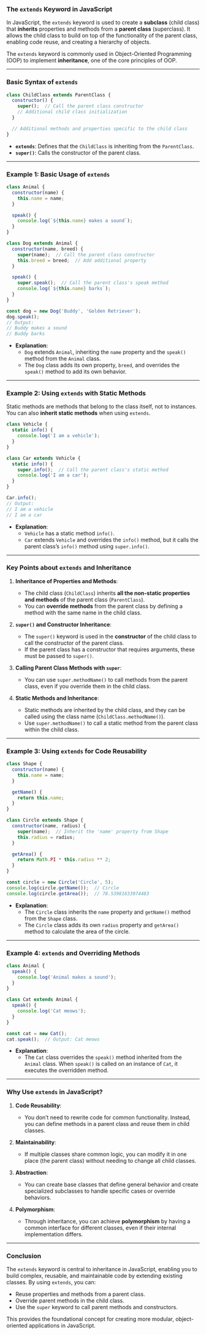 ### **The `extends` Keyword in JavaScript**

In JavaScript, the `extends` keyword is used to create a **subclass** (child class) that **inherits** properties and methods from a **parent class** (superclass). It allows the child class to build on top of the functionality of the parent class, enabling code reuse, and creating a hierarchy of objects.

The `extends` keyword is commonly used in Object-Oriented Programming (OOP) to implement **inheritance**, one of the core principles of OOP.

---

### **Basic Syntax of `extends`**

```javascript
class ChildClass extends ParentClass {
  constructor() {
    super();  // Call the parent class constructor
    // Additional child class initialization
  }

  // Additional methods and properties specific to the child class
}
```

- **`extends`**: Defines that the `ChildClass` is inheriting from the `ParentClass`.
- **`super()`**: Calls the constructor of the parent class.

---

### **Example 1: Basic Usage of `extends`**

```javascript
class Animal {
  constructor(name) {
    this.name = name;
  }

  speak() {
    console.log(`${this.name} makes a sound`);
  }
}

class Dog extends Animal {
  constructor(name, breed) {
    super(name);  // Call the parent class constructor
    this.breed = breed;  // Add additional property
  }

  speak() {
    super.speak();  // Call the parent class's speak method
    console.log(`${this.name} barks`);
  }
}

const dog = new Dog('Buddy', 'Golden Retriever');
dog.speak();
// Output:
// Buddy makes a sound
// Buddy barks
```

- **Explanation**: 
  - `Dog` extends `Animal`, inheriting the `name` property and the `speak()` method from the `Animal` class.
  - The `Dog` class adds its own property, `breed`, and overrides the `speak()` method to add its own behavior.

---

### **Example 2: Using `extends` with Static Methods**

Static methods are methods that belong to the class itself, not to instances. You can also **inherit static methods** when using `extends`.

```javascript
class Vehicle {
  static info() {
    console.log('I am a vehicle');
  }
}

class Car extends Vehicle {
  static info() {
    super.info();  // Call the parent class's static method
    console.log('I am a car');
  }
}

Car.info();
// Output:
// I am a vehicle
// I am a car
```

- **Explanation**: 
  - `Vehicle` has a static method `info()`.
  - `Car` extends `Vehicle` and overrides the `info()` method, but it calls the parent class’s `info()` method using `super.info()`.

---

### **Key Points about `extends` and Inheritance**

1. **Inheritance of Properties and Methods**:
   - The child class (`ChildClass`) inherits **all the non-static properties and methods** of the parent class (`ParentClass`).
   - You can **override methods** from the parent class by defining a method with the same name in the child class.
   
2. **`super()` and Constructor Inheritance**:
   - The `super()` keyword is used in the **constructor** of the child class to call the constructor of the parent class.
   - If the parent class has a constructor that requires arguments, these must be passed to `super()`.

3. **Calling Parent Class Methods with `super`**:
   - You can use `super.methodName()` to call methods from the parent class, even if you override them in the child class.

4. **Static Methods and Inheritance**:
   - Static methods are inherited by the child class, and they can be called using the class name (`ChildClass.methodName()`).
   - Use `super.methodName()` to call a static method from the parent class within the child class.

---

### **Example 3: Using `extends` for Code Reusability**

```javascript
class Shape {
  constructor(name) {
    this.name = name;
  }

  getName() {
    return this.name;
  }
}

class Circle extends Shape {
  constructor(name, radius) {
    super(name);  // Inherit the 'name' property from Shape
    this.radius = radius;
  }

  getArea() {
    return Math.PI * this.radius ** 2;
  }
}

const circle = new Circle('Circle', 5);
console.log(circle.getName());  // Circle
console.log(circle.getArea());  // 78.53981633974483
```

- **Explanation**: 
  - The `Circle` class inherits the `name` property and `getName()` method from the `Shape` class.
  - The `Circle` class adds its own `radius` property and `getArea()` method to calculate the area of the circle.

---

### **Example 4: `extends` and Overriding Methods**

```javascript
class Animal {
  speak() {
    console.log('Animal makes a sound');
  }
}

class Cat extends Animal {
  speak() {
    console.log('Cat meows');
  }
}

const cat = new Cat();
cat.speak();  // Output: Cat meows
```

- **Explanation**: 
  - The `Cat` class overrides the `speak()` method inherited from the `Animal` class. When `speak()` is called on an instance of `Cat`, it executes the overridden method.

---

### **Why Use `extends` in JavaScript?**

1. **Code Reusability**: 
   - You don’t need to rewrite code for common functionality. Instead, you can define methods in a parent class and reuse them in child classes.
   
2. **Maintainability**:
   - If multiple classes share common logic, you can modify it in one place (the parent class) without needing to change all child classes.

3. **Abstraction**:
   - You can create base classes that define general behavior and create specialized subclasses to handle specific cases or override behaviors.

4. **Polymorphism**:
   - Through inheritance, you can achieve **polymorphism** by having a common interface for different classes, even if their internal implementation differs.

---

### **Conclusion**

The `extends` keyword is central to inheritance in JavaScript, enabling you to build complex, reusable, and maintainable code by extending existing classes. By using `extends`, you can:

- Reuse properties and methods from a parent class.
- Override parent methods in the child class.
- Use the `super` keyword to call parent methods and constructors.

This provides the foundational concept for creating more modular, object-oriented applications in JavaScript.
